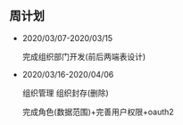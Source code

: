 
## 周计划
 * 2020/03/07-2020/03/15
 
    完成组织部门开发(前后两端表设计)
    
 * 2020/03/16-2020/04/06
  
    组织管理 组织封存(删除)
  
    完成角色(数据范围)+完善用户权限+oauth2
